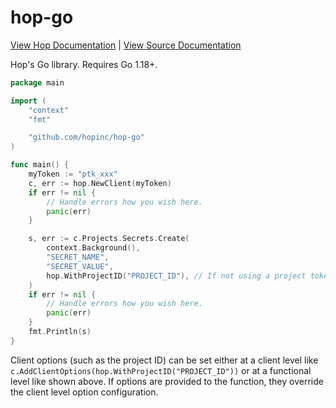# hop-go

[View Hop Documentation](https://docs.hop.io/sdks/server/go/api_client) | [View Source Documentation](https://pkg.go.dev/github.com/hopinc/hop-go)

Hop's Go library. Requires Go 1.18+.

```go
package main

import (
	"context"
	"fmt"

	"github.com/hopinc/hop-go"
)

func main() {
	myToken := "ptk_xxx"
	c, err := hop.NewClient(myToken)
	if err != nil {
		// Handle errors how you wish here.
		panic(err)
	}

	s, err := c.Projects.Secrets.Create(
		context.Background(),
		"SECRET_NAME",
		"SECRET_VALUE",
		hop.WithProjectID("PROJECT_ID"), // If not using a project token, you will need to specify the project ID.
	)
	if err != nil {
		// Handle errors how you wish here.
		panic(err)
	}
	fmt.Println(s)
}
```

Client options (such as the project ID) can be set either at a client level like `c.AddClientOptions(hop.WithProjectID("PROJECT_ID"))` or at a functional level like shown above. If options are provided to the function, they override the client level option configuration.
